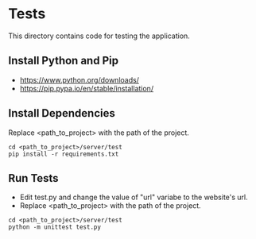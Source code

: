 # Tests
This directory contains code for testing the application.

## Install Python and Pip
- https://www.python.org/downloads/
- https://pip.pypa.io/en/stable/installation/

## Install Dependencies
Replace <path_to_project> with the path of the project.
```
cd <path_to_project>/server/test
pip install -r requirements.txt
```

## Run Tests
- Edit test.py and change the value of "url" variabe to the website's url.
- Replace <path_to_project> with the path of the project.
```
cd <path_to_project>/server/test
python -m unittest test.py
```
